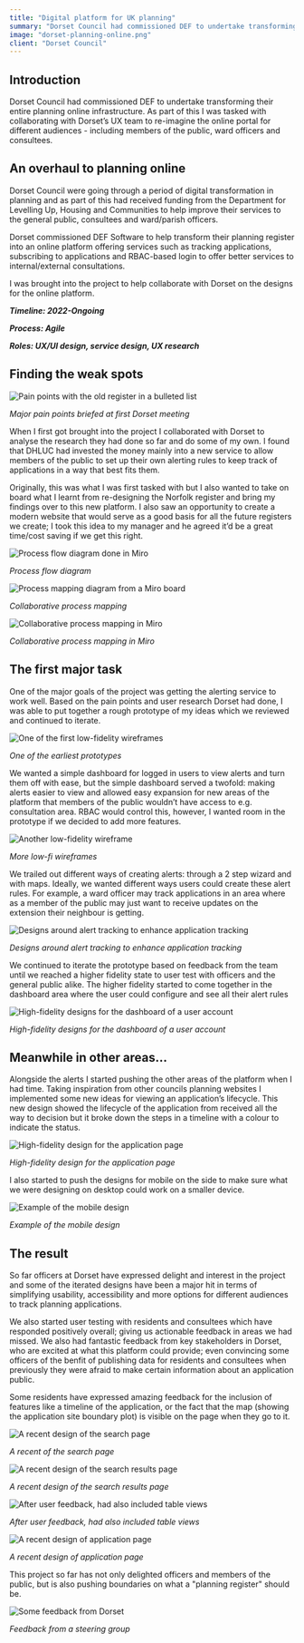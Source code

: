```yaml
---
title: "Digital platform for UK planning"
summary: "Dorset Council had commissioned DEF to undertake transforming their entire planning online infrastructure. As part of this I was tasked with collaborating with Dorset’s UX team to re-imagine the online portal for different audiences - including members of the public, ward officers and consultees."
image: "dorset-planning-online.png"
client: "Dorset Council"
---
```


## Introduction

Dorset Council had commissioned DEF to undertake transforming their entire planning online infrastructure. As part of this I was tasked with collaborating with Dorset’s UX team to re-imagine the online portal for different audiences - including members of the public, ward officers and consultees.

## An overhaul to planning online

Dorset Council were going through a period of digital transformation in planning and as part of this had received funding from the Department for Levelling Up, Housing and Communities to help improve their services to the general public, consultees and ward/parish officers.

Dorset commissioned DEF Software to help transform their planning register into an online platform offering services such as tracking applications, subscribing to applications and RBAC-based login to offer better services to internal/external consultations.

I was brought into the project to help collaborate with Dorset on the designs for the online platform.

**_Timeline: 2022-Ongoing_**

**_Process: Agile_**

**_Roles: UX/UI design, service design, UX research_**

## Finding the weak spots

![Pain points with the old register in a bulleted list](/static/dorset-planning-online-1.png)

_Major pain points briefed at first Dorset meeting_

When I first got brought into the project I collaborated with Dorset to analyse the research they had done so far and do some of my own. I found that DHLUC had invested the money mainly into a new service to allow members of the public to set up their own alerting rules to keep track of applications in a way that best fits them.

Originally, this was what I was first tasked with but I also wanted to take on board what I learnt from re-designing the Norfolk register and bring my findings over to this new platform. I also saw an opportunity to create a modern website that would serve as a good basis for all the future registers we create; I took this idea to my manager and he agreed it’d be a great time/cost saving if we get this right.

![Process flow diagram done in Miro](/static/dorset-planning-online-2.png)

_Process flow diagram_

![Process mapping diagram from a Miro board](/static/dorset-ideas-1.png)

_Collaborative process mapping_

![Collaborative process mapping in Miro](/static/dorset-ideas-2.png)

_Collaborative process mapping in Miro_

## The first major task

One of the major goals of the project was getting the alerting service to work well. Based on the pain points and user research Dorset had done, I was able to put together a rough prototype of my ideas which we reviewed and continued to iterate.

![One of the first low-fidelity wireframes](/static/dorset-planning-online-3.png)

_One of the earliest prototypes_

We wanted a simple dashboard for logged in users to view alerts and turn them off with ease, but the simple dashboard served a twofold: making alerts easier to view and allowed easy expansion for new areas of the platform that members of the public wouldn’t have access to e.g. consultation area. RBAC would control this, however, I wanted room in the prototype if we decided to add more features.

![Another low-fidelity wireframe](/static/dorset-planning-online-4.png)

_More low-fi wireframes_

We trailed out different ways of creating alerts: through a 2 step wizard and with maps. Ideally, we wanted different ways users could create these alert rules. For example, a ward officer may track applications in an area where as a member of the public may just want to receive updates on the extension their neighbour is getting.

![Designs around alert tracking to enhance application tracking](/static/dorset-planning-online-5.png)

_Designs around alert tracking to enhance application tracking_

We continued to iterate the prototype based on feedback from the team until we reached a higher fidelity state to user test with officers and the general public alike. The higher fidelity started to come together in the dashboard area where the user could configure and see all their alert rules

![High-fidelity designs for the dashboard of a user account](/static/dorset-planning-online-6.png)

_High-fidelity designs for the dashboard of a user account_

## Meanwhile in other areas…

Alongside the alerts I started pushing the other areas of the platform when I had time. Taking inspiration from other councils planning websites I implemented some new ideas for viewing an application’s lifecycle. This new design showed the lifecycle of the application from received all the way to decision but it broke down the steps in a timeline with a colour to indicate the status.

![High-fidelity design for the application page](/static/dorset-planning-online-7.png)

_High-fidelity design for the application page_

I also started to push the designs for mobile on the side to make sure what we were designing on desktop could work on a smaller device.

![Example of the mobile design](/static/dorset-planning-online-8.png)

_Example of the mobile design_

## The result

So far officers at Dorset have expressed delight and interest in the project and some of the iterated designs have been a major hit in terms of simplifying usability, accessibility and more options for different audiences to track planning applications.

We also started user testing with residents and consultees which have responded positively overall; giving us actionable feedback in areas we had missed. We also had fantastic feedback from key stakeholders in Dorset, who are excited at what this platform could provide; even convincing some officers of the benfit of publishing data for residents and consultees when previously they were afraid to make certain information about an application public.

Some residents have expressed amazing feedback for the inclusion of features like a timeline of the application, or the fact that the map (showing the application site boundary plot) is visible on the page when they go to it.

![A recent design of the search page](/static/dorset-recent-1.png)

_A recent of the search page_

![A recent design of the search results page](/static/dorset-recent-2.png)

_A recent design of the search results page_

![After user feedback, had also included table views](/static/dorset-recent-3.png)

_After user feedback, had also included table views_

![A recent design of application page](/static/dorset-recent-4.png)

_A recent design of application page_

This project so far has not only delighted officers and members of the public, but is also pushing boundaries on what a "planning register" should be.

![Some feedback from Dorset](/static/dorset-feedback.png)

_Feedback from a steering group_
